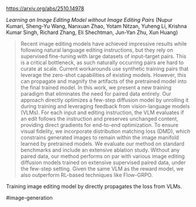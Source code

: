 https://arxiv.org/abs/2510.14978

*Learning an Image Editing Model without Image Editing Pairs* (Nupur Kumari, Sheng-Yu Wang, Nanxuan Zhao, Yotam Nitzan, Yuheng Li, Krishna Kumar Singh, Richard Zhang, Eli Shechtman, Jun-Yan Zhu, Xun Huang)

> Recent image editing models have achieved impressive results while following natural language editing instructions, but they rely on supervised fine-tuning with large datasets of input-target pairs. This is a critical bottleneck, as such naturally occurring pairs are hard to curate at scale. Current workarounds use synthetic training pairs that leverage the zero-shot capabilities of existing models. However, this can propagate and magnify the artifacts of the pretrained model into the final trained model. In this work, we present a new training paradigm that eliminates the need for paired data entirely. Our approach directly optimizes a few-step diffusion model by unrolling it during training and leveraging feedback from vision-language models (VLMs). For each input and editing instruction, the VLM evaluates if an edit follows the instruction and preserves unchanged content, providing direct gradients for end-to-end optimization. To ensure visual fidelity, we incorporate distribution matching loss (DMD), which constrains generated images to remain within the image manifold learned by pretrained models. We evaluate our method on standard benchmarks and include an extensive ablation study. Without any paired data, our method performs on par with various image editing diffusion models trained on extensive supervised paired data, under the few-step setting. Given the same VLM as the reward model, we also outperform RL-based techniques like Flow-GRPO.

<english>
Training image editing model by directly propagates the loss from VLMs.
</english>

#image-generation 